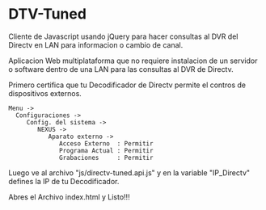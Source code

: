 DTV-Tuned
=========

Cliente de Javascript usando jQuery para hacer consultas al DVR del Directv en LAN para informacion o cambio de canal.

Aplicacion Web multiplataforma que no requiere instalacion de un servidor o software dentro de una LAN para las consultas al DVR de Directv.

Primero certifica que tu Decodificador de Directv permite el contros de dispositivos externos.
   
    Menu ->
      Configuraciones ->
         Config. del sistema ->
            NEXUS ->
               Aparato externo ->
                  Acceso Externo  : Permitir 
                  Programa Actual : Permitir 
                  Grabaciones     : Permitir

Luego ve al archivo "js/directv-tuned.api.js" y en la variable "IP_Directv" defines la IP de tu Decodificador.

Abres el Archivo index.html y Listo!!!
